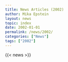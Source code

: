```yaml
---
title: News Articles (2002)
author: Mika Epstein
layout: news
topic: index
date: 2002-01-01
permalink: /news/2002/
categories: ["News"]
tags: ["2002"]
---
```


{{< news >}}
